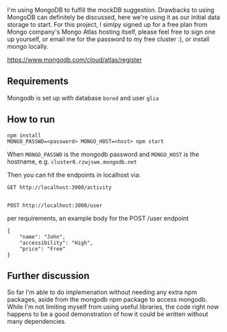 I'm using MongoDB to fulfill the mockDB suggestion.  Drawbacks to using MongoDB can definitely be discussed, here we're using it as our initial data storage to start.  For this project, I simlpy signed up for a free plan from Mongo company's Mongo Atlas hosting itself, please feel free to sign one up yourself, or email me for the password to my free cluster :), or install mongo locally.

https://www.mongodb.com/cloud/atlas/register


## Requirements
Mongodb is set up with database `bored` and user `glia`


## How to run

```
npm install
MONGO_PASSWD=<password> MONGO_HOST=<host> npm start
```
When `MONGO_PASSWD` is the mongodb password and `MONGO_HOST` is the hostname, e.g. `cluster0.rzwjswe.mongodb.net`

Then you can hit the endpoints in localhost via:

```
GET http://localhost:3000/activity


POST http://localhost:3000/user
```

per requirements, an example body for the POST /user endpoint

```
{
	"name": "John",
	"accessibility": "High",
	"price": "Free"
}
```


## Further discussion

So far I'm able to do implemenation without needing any extra npm packages, aside from the mongodb npm package to access mongodb.
While I'm not limiting myself from using useful libraries, the code right now happens to be a good demonstration of how it could be written without many dependencies.